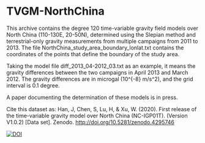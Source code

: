# TVGM-NorthChina
This archive contains the degree 120 time-variable gravity field models over North China (110-130E, 20-50N), determined using the Slepian method and terrestrial-only gravity measurements from multiple campaigns from 2011 to 2013. The file NorthChina_study_area_boundary_lonlat.txt contains the coordinates of the points that define the boundary of the study area.

Taking the model file diff_2013_04-2012_03.txt as an example, it means the gravity differences between the two campaigns in April 2013 and March 2012. The gravity differences are in microgal (10^{-8} m/s^2), and the grid interval is 0.1 degree.

A paper documenting the determination of these models is in press.

Cite this dataset as: Han, J, Chen, S, Lu, H, & Xu, W. (2020). First release of the time-variable gravity model over North China (NC-IGP01T). (Version V1.0.2) [Data set]. Zenodo. http://doi.org/10.5281/zenodo.4295746

[![DOI](https://zenodo.org/badge/DOI/10.5281/zenodo.4295746.svg)](https://doi.org/10.5281/zenodo.4295746)

